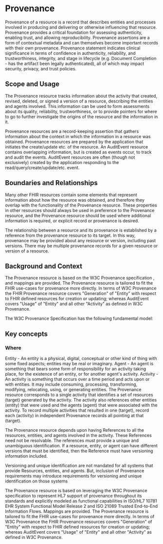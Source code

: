 # Provenance

Provenance of a resource is a record that describes entities and processes involved in producing and delivering or otherwise influencing that resource. Provenance provides a critical foundation for assessing authenticity, enabling trust, and allowing reproducibility. Provenance assertions are a form of contextual metadata and can themselves become important records with their own provenance. Provenance statement indicates clinical significance in terms of confidence in authenticity, reliability, and trustworthiness, integrity, and stage in lifecycle (e.g. Document Completion - has the artifact been legally authenticated), all of which may impact security, privacy, and trust policies.

## Scope and Usage

The Provenance resource tracks information about the activity that created, revised, deleted, or signed a version of a resource, describing the entities and agents involved. This information can be used to form assessments about its quality, reliability, trustworthiness, or to provide pointers for where to go to further investigate the origins of the resource and the information in it.

Provenance resources are a record-keeping assertion that gathers information about the context in which the information in a resource was obtained. Provenance resources are prepared by the application that initiates the create/update etc. of the resource. An AuditEvent resource contains overlapping information, but is created as events occur, to track and audit the events. AuditEvent resources are often (though not exclusively) created by the application responding to the read/query/create/update/etc. event.

## Boundaries and Relationships

Many other FHIR resources contain some elements that represent information about how the resource was obtained, and therefore they overlap with the functionality of the Provenance resource. These properties in other resources should always be used in preference to the Provenance resource, and the Provenance resource should be used where additional information is required, or explicit record or provenance is desired.

The relationship between a resource and its provenance is established by a reference from the provenance resource to its target. In this way, provenance may be provided about any resource or version, including past versions. There may be multiple provenance records for a given resource or version of a resource.

## Background and Context

The Provenance resource is based on the W3C Provenance specification , and mappings are provided. The Provenance resource is tailored to fit the FHIR use-cases for provenance more directly. In terms of W3C Provenance  the FHIR Provenance resource covers "Generation" of "Entity" with respect to FHIR defined resources for creation or updating; whereas AuditEvent covers "Usage" of "Entity" and all other "Activity" as defined in W3C Provenance.

The W3C Provenance Specification has the following fundamental model:

## Key concepts

### Where

Entity - An entity is a physical, digital, conceptual or other kind of thing with some fixed aspects; entities may be real or imaginary.
Agent - An agent is something that bears some form of responsibility for an activity taking place, for the existence of an entity, or for another agent's activity.
Activity - An activity is something that occurs over a time period and acts upon or with entities. It may include consuming, processing, transforming, modifying, relocating, using, or generating entities.
The Provenance resource corresponds to a single activity that identifies a set of resources (target) generated by the activity. The activity also references other entities (entity) that were used and the agents (agent) that were associated with the activity. To record multiple activities that resulted in one (target), record each (activity) in independent Provenance records all pointing at that (target).

The Provenance resource depends upon having References to all the resources, entities, and agents involved in the activity. These References need not be resolvable. The references must provide a unique and unambiguous identification. If a resource, entity, or agent can have different versions that must be identified, then the Reference must have versioning information included.

Versioning and unique identification are not mandated for all systems that provide Resources, entities, and agents. But, inclusion of Provenance requirements may introduce requirements for versioning and unique identification on those systems

The Provenance resource is based on leveraging the W3C Provenance specification to represent HL7 support of provenance throughout its standards and explicitly modeled as functional capabilities in ISO/HL7 10781 EHR System Functional Model Release 2 and ISO 21089 Trusted End-to-End Information Flows. Mappings are provided. The Provenance resource is tailored to fit the FHIR use-cases for provenance more directly. In terms of W3C Provenance the FHIR Provenance resources covers "Generation" of "Entity" with respect to FHIR defined resources for creation or updating; whereas AuditEvent covers "Usage" of "Entity" and all other "Activity" as defined in W3C Provenance.
